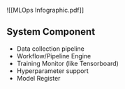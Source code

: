 ![[MLOps Infographic.pdf]]

## System Component
- Data collection pipeline
- Workflow/Pipeline Engine
- Training Monitor (like Tensorboard)
- Hyperparameter support
- Model Register